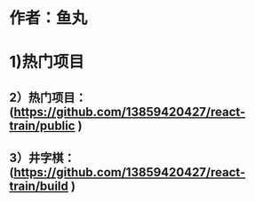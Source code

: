# 作者：鱼丸
# 1)热门项目
## 2）热门项目：(https://github.com/13859420427/react-train/public )
## 3）井字棋：(https://github.com/13859420427/react-train/build )

